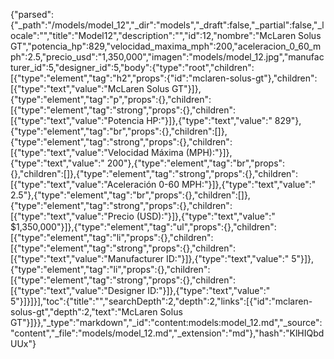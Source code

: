 {"parsed":{"_path":"/models/model_12","_dir":"models","_draft":false,"_partial":false,"_locale":"","title":"Model12","description":"","id":12,"nombre":"McLaren Solus GT","potencia_hp":829,"velocidad_maxima_mph":200,"aceleracion_0_60_mph":2.5,"precio_usd":"1,350,000","imagen":"models/model_12.jpg","manufacturer_id":5,"designer_id":5,"body":{"type":"root","children":[{"type":"element","tag":"h2","props":{"id":"mclaren-solus-gt"},"children":[{"type":"text","value":"McLaren Solus GT"}]},{"type":"element","tag":"p","props":{},"children":[{"type":"element","tag":"strong","props":{},"children":[{"type":"text","value":"Potencia HP:"}]},{"type":"text","value":" 829"},{"type":"element","tag":"br","props":{},"children":[]},{"type":"element","tag":"strong","props":{},"children":[{"type":"text","value":"Velocidad Máxima (MPH):"}]},{"type":"text","value":" 200"},{"type":"element","tag":"br","props":{},"children":[]},{"type":"element","tag":"strong","props":{},"children":[{"type":"text","value":"Aceleración 0-60 MPH:"}]},{"type":"text","value":" 2.5"},{"type":"element","tag":"br","props":{},"children":[]},{"type":"element","tag":"strong","props":{},"children":[{"type":"text","value":"Precio (USD):"}]},{"type":"text","value":" $1,350,000"}]},{"type":"element","tag":"ul","props":{},"children":[{"type":"element","tag":"li","props":{},"children":[{"type":"element","tag":"strong","props":{},"children":[{"type":"text","value":"Manufacturer ID:"}]},{"type":"text","value":" 5"}]},{"type":"element","tag":"li","props":{},"children":[{"type":"element","tag":"strong","props":{},"children":[{"type":"text","value":"Designer ID:"}]},{"type":"text","value":" 5"}]}]}],"toc":{"title":"","searchDepth":2,"depth":2,"links":[{"id":"mclaren-solus-gt","depth":2,"text":"McLaren Solus GT"}]}},"_type":"markdown","_id":"content:models:model_12.md","_source":"content","_file":"models/model_12.md","_extension":"md"},"hash":"KlHIQbdUUx"}